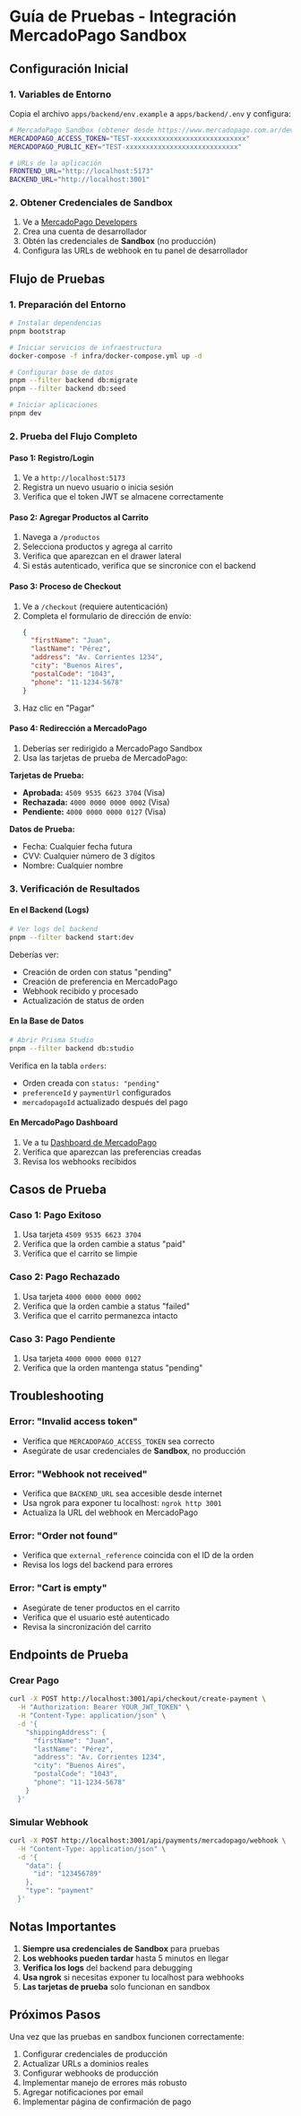 # Guía de Pruebas - Integración MercadoPago Sandbox

## Configuración Inicial

### 1. Variables de Entorno
Copia el archivo `apps/backend/env.example` a `apps/backend/.env` y configura:

```bash
# MercadoPago Sandbox (obtener desde https://www.mercadopago.com.ar/developers)
MERCADOPAGO_ACCESS_TOKEN="TEST-xxxxxxxxxxxxxxxxxxxxxxxxxxxx"
MERCADOPAGO_PUBLIC_KEY="TEST-xxxxxxxxxxxxxxxxxxxxxxxxxxxx"

# URLs de la aplicación
FRONTEND_URL="http://localhost:5173"
BACKEND_URL="http://localhost:3001"
```

### 2. Obtener Credenciales de Sandbox
1. Ve a [MercadoPago Developers](https://www.mercadopago.com.ar/developers)
2. Crea una cuenta de desarrollador
3. Obtén las credenciales de **Sandbox** (no producción)
4. Configura las URLs de webhook en tu panel de desarrollador

## Flujo de Pruebas

### 1. Preparación del Entorno
```bash
# Instalar dependencias
pnpm bootstrap

# Iniciar servicios de infraestructura
docker-compose -f infra/docker-compose.yml up -d

# Configurar base de datos
pnpm --filter backend db:migrate
pnpm --filter backend db:seed

# Iniciar aplicaciones
pnpm dev
```

### 2. Prueba del Flujo Completo

#### Paso 1: Registro/Login
1. Ve a `http://localhost:5173`
2. Registra un nuevo usuario o inicia sesión
3. Verifica que el token JWT se almacene correctamente

#### Paso 2: Agregar Productos al Carrito
1. Navega a `/productos`
2. Selecciona productos y agrega al carrito
3. Verifica que aparezcan en el drawer lateral
4. Si estás autenticado, verifica que se sincronice con el backend

#### Paso 3: Proceso de Checkout
1. Ve a `/checkout` (requiere autenticación)
2. Completa el formulario de dirección de envío:
   ```json
   {
     "firstName": "Juan",
     "lastName": "Pérez",
     "address": "Av. Corrientes 1234",
     "city": "Buenos Aires",
     "postalCode": "1043",
     "phone": "11-1234-5678"
   }
   ```
3. Haz clic en "Pagar"

#### Paso 4: Redirección a MercadoPago
1. Deberías ser redirigido a MercadoPago Sandbox
2. Usa las tarjetas de prueba de MercadoPago:

**Tarjetas de Prueba:**
- **Aprobada:** `4509 9535 6623 3704` (Visa)
- **Rechazada:** `4000 0000 0000 0002` (Visa)
- **Pendiente:** `4000 0000 0000 0127` (Visa)

**Datos de Prueba:**
- Fecha: Cualquier fecha futura
- CVV: Cualquier número de 3 dígitos
- Nombre: Cualquier nombre

### 3. Verificación de Resultados

#### En el Backend (Logs)
```bash
# Ver logs del backend
pnpm --filter backend start:dev
```

Deberías ver:
- Creación de orden con status "pending"
- Creación de preferencia en MercadoPago
- Webhook recibido y procesado
- Actualización de status de orden

#### En la Base de Datos
```bash
# Abrir Prisma Studio
pnpm --filter backend db:studio
```

Verifica en la tabla `orders`:
- Orden creada con `status: "pending"`
- `preferenceId` y `paymentUrl` configurados
- `mercadopagoId` actualizado después del pago

#### En MercadoPago Dashboard
1. Ve a tu [Dashboard de MercadoPago](https://www.mercadopago.com.ar/developers/panel)
2. Verifica que aparezcan las preferencias creadas
3. Revisa los webhooks recibidos

## Casos de Prueba

### Caso 1: Pago Exitoso
1. Usa tarjeta `4509 9535 6623 3704`
2. Verifica que la orden cambie a status "paid"
3. Verifica que el carrito se limpie

### Caso 2: Pago Rechazado
1. Usa tarjeta `4000 0000 0000 0002`
2. Verifica que la orden cambie a status "failed"
3. Verifica que el carrito permanezca intacto

### Caso 3: Pago Pendiente
1. Usa tarjeta `4000 0000 0000 0127`
2. Verifica que la orden mantenga status "pending"

## Troubleshooting

### Error: "Invalid access token"
- Verifica que `MERCADOPAGO_ACCESS_TOKEN` sea correcto
- Asegúrate de usar credenciales de **Sandbox**, no producción

### Error: "Webhook not received"
- Verifica que `BACKEND_URL` sea accesible desde internet
- Usa ngrok para exponer tu localhost: `ngrok http 3001`
- Actualiza la URL del webhook en MercadoPago

### Error: "Order not found"
- Verifica que `external_reference` coincida con el ID de la orden
- Revisa los logs del backend para errores

### Error: "Cart is empty"
- Asegúrate de tener productos en el carrito
- Verifica que el usuario esté autenticado
- Revisa la sincronización del carrito

## Endpoints de Prueba

### Crear Pago
```bash
curl -X POST http://localhost:3001/api/checkout/create-payment \
  -H "Authorization: Bearer YOUR_JWT_TOKEN" \
  -H "Content-Type: application/json" \
  -d '{
    "shippingAddress": {
      "firstName": "Juan",
      "lastName": "Pérez",
      "address": "Av. Corrientes 1234",
      "city": "Buenos Aires",
      "postalCode": "1043",
      "phone": "11-1234-5678"
    }
  }'
```

### Simular Webhook
```bash
curl -X POST http://localhost:3001/api/payments/mercadopago/webhook \
  -H "Content-Type: application/json" \
  -d '{
    "data": {
      "id": "123456789"
    },
    "type": "payment"
  }'
```

## Notas Importantes

1. **Siempre usa credenciales de Sandbox** para pruebas
2. **Los webhooks pueden tardar** hasta 5 minutos en llegar
3. **Verifica los logs** del backend para debugging
4. **Usa ngrok** si necesitas exponer tu localhost para webhooks
5. **Las tarjetas de prueba** solo funcionan en sandbox

## Próximos Pasos

Una vez que las pruebas en sandbox funcionen correctamente:

1. Configurar credenciales de producción
2. Actualizar URLs a dominios reales
3. Configurar webhooks de producción
4. Implementar manejo de errores más robusto
5. Agregar notificaciones por email
6. Implementar página de confirmación de pago
